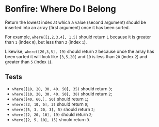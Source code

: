 # Bonfire: Where Do I Belong

Return the lowest index at which a value (second argument) should be inserted into an array (first argument) once it has been sorted.

For example, `where([1,2,3,4], 1.5)` should return `1` because it is greater than `1` (index `0`), but less than `2` (index `1`).

Likewise, `where([20,3,5], 19)` should return `2` because once the array has been sorted it will look like `[3,5,20]` and `19` is less than `20` (index `2`) and greater than `5` (index `1`).

## Tests

- `where([10, 20, 30, 40, 50], 35)` should return `3`;
- `where([10, 20, 30, 40, 50], 30)` should return `2`;
- `where([40, 60,], 50)` should return `1`;
- `where([3, 10, 5], 3)` should return `0`;
- `where([5, 3, 20, 3], 5)` should return `2`;
- `where([2, 20, 10], 19)` should return `2`;
- `where([2, 5, 10], 15)` should return `3`.